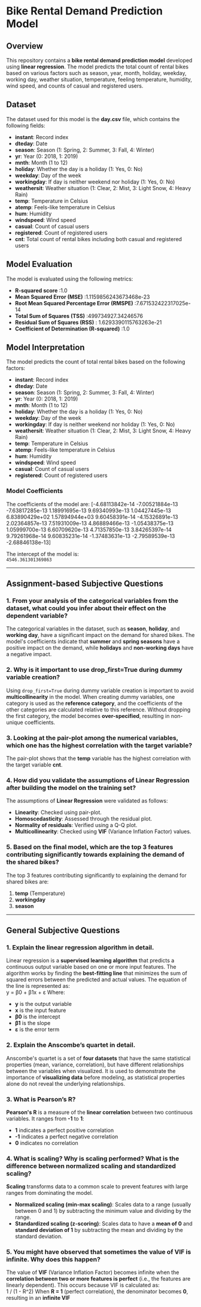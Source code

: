 # Bike Rental Demand Prediction Model

## Overview
This repository contains a **bike rental demand prediction model** developed using **linear regression**. The model predicts the total count of rental bikes based on various factors such as season, year, month, holiday, weekday, working day, weather situation, temperature, feeling temperature, humidity, wind speed, and counts of casual and registered users.

## Dataset
The dataset used for this model is the **day.csv** file, which contains the following fields:

- **instant**: Record index  
- **dteday**: Date  
- **season**: Season (1: Spring, 2: Summer, 3: Fall, 4: Winter)  
- **yr**: Year (0: 2018, 1: 2019)  
- **mnth**: Month (1 to 12)  
- **holiday**: Whether the day is a holiday (1: Yes, 0: No)  
- **weekday**: Day of the week  
- **workingday**: If day is neither weekend nor holiday (1: Yes, 0: No)  
- **weathersit**: Weather situation (1: Clear, 2: Mist, 3: Light Snow, 4: Heavy Rain)  
- **temp**: Temperature in Celsius  
- **atemp**: Feels-like temperature in Celsius  
- **hum**: Humidity  
- **windspeed**: Wind speed  
- **casual**: Count of casual users  
- **registered**: Count of registered users  
- **cnt**: Total count of rental bikes including both casual and registered users

## Model Evaluation
The model is evaluated using the following metrics:

- **R-squared score**  :1.0
- **Mean Squared Error (MSE)**  :1.1159856243673468e-23
- **Root Mean Squared Percentage Error (RMSPE)**  :7.671532422317025e-14
- **Total Sum of Squares (TSS)**  :499734927.34246576
- **Residual Sum of Squares (RSS)**  : 1.6293390115763263e-21
- **Coefficient of Determination (R-squared)** :1.0

## Model Interpretation
The model predicts the count of total rental bikes based on the following factors:

- **instant**: Record index  
- **dteday**: Date  
- **season**: Season (1: Spring, 2: Summer, 3: Fall, 4: Winter)  
- **yr**: Year (0: 2018, 1: 2019)  
- **mnth**: Month (1 to 12)  
- **holiday**: Whether the day is a holiday (1: Yes, 0: No)  
- **weekday**: Day of the week  
- **workingday**: If day is neither weekend nor holiday (1: Yes, 0: No)  
- **weathersit**: Weather situation (1: Clear, 2: Mist, 3: Light Snow, 4: Heavy Rain)  
- **temp**: Temperature in Celsius  
- **atemp**: Feels-like temperature in Celsius  
- **hum**: Humidity  
- **windspeed**: Wind speed  
- **casual**: Count of casual users  
- **registered**: Count of registered users  

### Model Coefficients
The coefficients of the model are:
[-4.68113842e-14 -7.00521884e-13 -7.63817285e-13 1.18991695e-13 9.69340993e-13 1.04427445e-13 6.83890429e+02 1.57894944e+03 9.60458391e-14 -4.15326891e-13 2.02364857e-13 7.51931009e-13 4.86889466e-13 -1.05438375e-13 1.05999700e-13 6.60709620e-13 4.71357850e-13 3.84265397e-14 9.79261968e-14 9.60835231e-14 -1.37483631e-13 -2.79589539e-13 -2.68846138e-13]

The intercept of the model is:  
`4546.361301369863`

---

## Assignment-based Subjective Questions

### 1. From your analysis of the categorical variables from the dataset, what could you infer about their effect on the dependent variable?
The categorical variables in the dataset, such as **season**, **holiday**, and **working day**, have a significant impact on the demand for shared bikes. The model's coefficients indicate that **summer** and **spring seasons** have a positive impact on the demand, while **holidays** and **non-working days** have a negative impact.

### 2. Why is it important to use drop_first=True during dummy variable creation?
Using `drop_first=True` during dummy variable creation is important to avoid **multicollinearity** in the model. When creating dummy variables, one category is used as the **reference category**, and the coefficients of the other categories are calculated relative to this reference. Without dropping the first category, the model becomes **over-specified**, resulting in non-unique coefficients.

### 3. Looking at the pair-plot among the numerical variables, which one has the highest correlation with the target variable?
The pair-plot shows that the **temp** variable has the highest correlation with the target variable **cnt**.

### 4. How did you validate the assumptions of Linear Regression after building the model on the training set?
The assumptions of **Linear Regression** were validated as follows:  
- **Linearity**: Checked using pair-plot.  
- **Homoscedasticity**: Assessed through the residual plot.  
- **Normality of residuals**: Verified using a Q-Q plot.  
- **Multicollinearity**: Checked using **VIF** (Variance Inflation Factor) values.

### 5. Based on the final model, which are the top 3 features contributing significantly towards explaining the demand of the shared bikes?
The top 3 features contributing significantly to explaining the demand for shared bikes are:
1. **temp** (Temperature)  
2. **workingday**  
3. **season**

---

## General Subjective Questions

### 1. Explain the linear regression algorithm in detail.
Linear regression is a **supervised learning algorithm** that predicts a continuous output variable based on one or more input features. The algorithm works by finding the **best-fitting line** that minimizes the sum of squared errors between the predicted and actual values. The equation of the line is represented as:  
y = β0 + β1x + ε
Where:
- **y** is the output variable  
- **x** is the input feature  
- **β0** is the intercept  
- **β1** is the slope  
- **ε** is the error term

### 2. Explain the Anscombe’s quartet in detail.
Anscombe's quartet is a set of **four datasets** that have the same statistical properties (mean, variance, correlation), but have different relationships between the variables when visualized. It is used to demonstrate the importance of **visualizing data** before modeling, as statistical properties alone do not reveal the underlying relationships.

### 3. What is Pearson’s R?
**Pearson's R** is a measure of the **linear correlation** between two continuous variables. It ranges from **-1** to **1**:  
- **1** indicates a perfect positive correlation  
- **-1** indicates a perfect negative correlation  
- **0** indicates no correlation

### 4. What is scaling? Why is scaling performed? What is the difference between normalized scaling and standardized scaling?
**Scaling** transforms data to a common scale to prevent features with large ranges from dominating the model.  
- **Normalized scaling (min-max scaling)**: Scales data to a range (usually between 0 and 1) by subtracting the minimum value and dividing by the range.  
- **Standardized scaling (z-scoring)**: Scales data to have a **mean of 0** and **standard deviation of 1** by subtracting the mean and dividing by the standard deviation.

### 5. You might have observed that sometimes the value of VIF is infinite. Why does this happen?
The value of **VIF** (Variance Inflation Factor) becomes infinite when the **correlation between two or more features is perfect** (i.e., the features are linearly dependent). This occurs because VIF is calculated as:  
1 / (1 - R^2)
When **R = 1** (perfect correlation), the denominator becomes **0**, resulting in an **infinite VIF**
